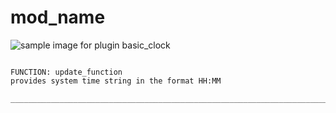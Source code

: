 # mod_name
![sample image for plugin basic_clock](../documentation/images/basic_clock_sample.png)
```

FUNCTION: update_function
provides system time string in the format HH:MM
    
___________________________________________________________________________
 
```